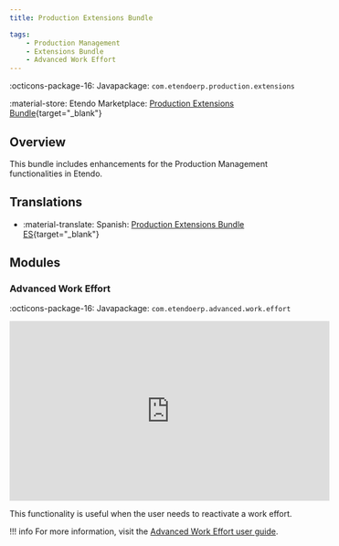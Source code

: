 ```yaml
---
title: Production Extensions Bundle

tags:
    - Production Management
    - Extensions Bundle
    - Advanced Work Effort
---
```


:octicons-package-16: Javapackage: `com.etendoerp.production.extensions`

:material-store: Etendo Marketplace:  [Production Extensions Bundle](https://marketplace.etendo.cloud/#/product-details?module=7C68641225CE46A6BF8A39993CC8E1E5){target="_blank"}

## Overview
This bundle includes enhancements for the Production Management functionalities in Etendo.

## Translations

-  :material-translate: Spanish: [Production Extensions Bundle ES](https://marketplace.etendo.cloud/?#/product-details?module=0FFED1B8A5AE471AA1A672F4D7E1B1C4){target="_blank"}

## Modules

### Advanced Work Effort

:octicons-package-16: Javapackage: `com.etendoerp.advanced.work.effort`

<iframe width="560" height="315" src="https://www.youtube.com/embed/uqq7-LAoK-Q" title="YouTube video player" frameborder="0" allow="accelerometer; autoplay; clipboard-write; encrypted-media; gyroscope; picture-in-picture; web-share" allowfullscreen></iframe> 

This functionality is useful when the user needs to reactivate a work effort.

!!! info
    For more information, visit the [Advanced Work Effort user guide](../../../../../user-guide/etendo-classic/basic-features/production-management/transactions.md#how-to-reactivate-work-efforts).